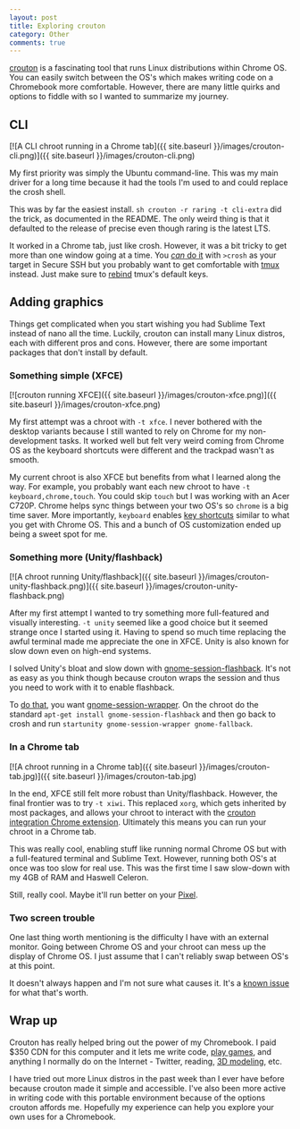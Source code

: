 ```yaml
---
layout: post
title: Exploring crouton
category: Other
comments: true
---
```


[crouton](https://github.com/dnschneid/crouton) is a fascinating tool that runs Linux distributions within Chrome OS. You can easily switch between the OS's which makes writing code on a Chromebook more comfortable. However, there are many little quirks and options to fiddle with so I wanted to summarize my journey.

## CLI

[![A CLI chroot running in a Chrome tab]({{ site.baseurl }}/images/crouton-cli.png)]({{ site.baseurl }}/images/crouton-cli.png)

My first priority was simply the Ubuntu command-line. This was my main driver for a long time because it had the tools I'm used to and could replace the crosh shell.

This was by far the easiest install. `sh crouton -r raring -t cli-extra` did the trick, as documented in the README. The only weird thing is that it defaulted to the release of precise even though raring is the latest LTS.

It worked in a Chrome tab, just like crosh. However, it was a bit tricky to get more than one window going at a time. You [_can_ do it](https://github.com/adlr/croshwindow/issues/3) with `>crosh` as your target in Secure SSH but you probably want to get comfortable with [tmux](http://tmux.sourceforge.net/) instead. Just make sure to [rebind](https://github.com/JScott/configs/blob/master/dotfiles/.tmux.conf) tmux's default keys.

## Adding graphics

Things get complicated when you start wishing you had Sublime Text instead of nano all the time. Luckily, crouton can install many Linux distros, each with different pros and cons. However, there are some important packages that don't install by default.

### Something simple (XFCE)

[![crouton running XFCE]({{ site.baseurl }}/images/crouton-xfce.png)]({{ site.baseurl }}/images/crouton-xfce.png)

My first attempt was a chroot with `-t xfce`. I never bothered with the desktop variants because I still wanted to rely on Chrome for my non-development tasks. It worked well but felt very weird coming from Chrome OS as the keyboard shortcuts were different and the trackpad wasn't as smooth.

My current chroot is also XFCE but benefits from what I learned along the way. For example, you probably want each new chroot to have `-t keyboard,chrome,touch`. You could skip `touch` but I was working with an Acer C720P. Chrome helps sync things between your two OS's so `chrome` is a big time saver. More importantly, `keyboard` enables [key shortcuts](http://www.reddit.com/r/chrubuntu/comments/1rsxkd/list_of_fixes_for_xubuntu_1310_on_the_acer_c720/ch74rbg) similar to what you get with Chrome OS. This and a bunch of OS customization ended up being a sweet spot for me.

### Something more (Unity/flashback)

[![A chroot running Unity/flashback]({{ site.baseurl }}/images/crouton-unity-flashback.png)]({{ site.baseurl }}/images/crouton-unity-flashback.png)

After my first attempt I wanted to try something more full-featured and visually interesting. `-t unity` seemed like a good choice but it seemed strange once I started using it. Having to spend so much time replacing the awful terminal made me appreciate the one in XFCE. Unity is also known for slow down even on high-end systems.

I solved Unity's bloat and slow down with [gnome-session-flashback](https://wiki.gnome.org/Projects/GnomeFlashback). It's not as easy as you think though because crouton wraps the session and thus you need to work with it to enable flashback.

To [do that](https://github.com/dnschneid/crouton/issues/352), you want [gnome-session-wrapper](https://github.com/dnschneid/crouton/blob/master/chroot-bin/gnome-session-wrapper). On the chroot do the standard `apt-get install gnome-session-flashback` and then go back to crosh and run `startunity gnome-session-wrapper gnome-fallback`.

### In a Chrome tab

[![A chroot running in a Chrome tab]({{ site.baseurl }}/images/crouton-tab.jpg)]({{ site.baseurl }}/images/crouton-tab.jpg)

In the end, XFCE still felt more robust than Unity/flashback. However, the final frontier was to try `-t xiwi`. This replaced `xorg`, which gets inherited by most packages, and allows your chroot to interact with the [crouton integration Chrome extension](https://chrome.google.com/webstore/detail/crouton-integration/gcpneefbbnfalgjniomfjknbcgkbijom). Ultimately this means you can run your chroot in a Chrome tab.

This was really cool, enabling stuff like running normal Chrome OS but with a full-featured terminal and Sublime Text. However, running both OS's at once was too slow for real use. This was the first time I saw slow-down with my 4GB of RAM and Haswell Celeron.

Still, really cool. Maybe it'll run better on your [Pixel](https://www.google.com/chrome/devices/google-chromebook-pixel/).

### Two screen trouble

One last thing worth mentioning is the difficulty I have with an external monitor. Going between Chrome OS and your chroot can mess up the display of Chrome OS. I just assume that I can't reliably swap between OS's at this point.

It doesn't always happen and I'm not sure what causes it. It's a [known issue](https://github.com/dnschneid/crouton/issues/1105) for what that's worth.

## Wrap up

Crouton has really helped bring out the power of my Chromebook. I paid $350 CDN for this computer and it lets me write code, [play games](http://www.reddit.com/r/Crouton/comments/21v3t8/games_confirmed_to_work_on_acer_c720_2_gb/), and anything I normally do on the Internet - Twitter, reading, [3D modeling](https://clara.io/), etc.

I have tried out more Linux distros in the past week than I ever have before because crouton made it simple and accessible. I've also been more active in writing code with this portable environment because of the options crouton affords me. Hopefully my experience can help you explore your own uses for a Chromebook.
